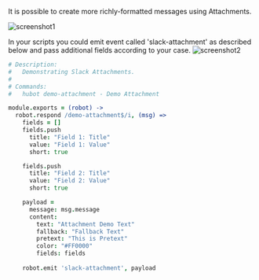 It is possible to create more richly-formatted messages using Attachments.

![screenshot1](https://slack.global.ssl.fastly.net/13975/img/integrations/incoming_webhook_attachment.png)

In your scripts you could emit event called 'slack-attachment' as described below and pass additional fields according to your case.
![screenshot2](http://d.pr/i/uIqC+)

```coffeescript
# Description:
#   Demonstrating Slack Attachments.
#
# Commands:
#   hubot demo-attachment - Demo Attachment

module.exports = (robot) ->
  robot.respond /demo-attachment$/i, (msg) =>
    fields = []
    fields.push
      title: "Field 1: Title"
      value: "Field 1: Value"
      short: true

    fields.push
      title: "Field 2: Title"
      value: "Field 2: Value"
      short: true

    payload = 
      message: msg.message
      content:
        text: "Attachment Demo Text"
        fallback: "Fallback Text"
        pretext: "This is Pretext"
        color: "#FF0000"
        fields: fields
        
    robot.emit 'slack-attachment', payload
```